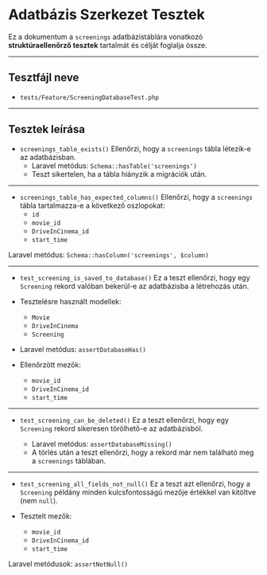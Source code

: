 # Adatbázis Szerkezet Tesztek
Ez a dokumentum a `screenings` adatbázistáblára vonatkozó **struktúraellenőrző tesztek** tartalmát és célját foglalja össze.
***

## Tesztfájl neve
- `tests/Feature/ScreeningDatabaseTest.php`
***

## Tesztek leírása
- `screenings_table_exists()`
Ellenőrzi, hogy a `screenings` tábla létezik-e az adatbázisban.
    - Laravel metódus: `Schema::hasTable('screenings')`
    - Teszt sikertelen, ha a tábla hiányzik a migrációk után.
***

- `screenings_table_has_expected_columns()`
Ellenőrzi, hogy a `screenings` tábla tartalmazza-e a következő oszlopokat:
    - `id`
    - `movie_id`
    - `DriveInCinema_id`
    - `start_time`

Laravel metódus: `Schema::hasColumn('screenings', $column)`
***

- `test_screening_is_saved_to_database()`
Ez a teszt ellenőrzi, hogy egy `Screening` rekord valóban bekerül-e az adatbázisba a létrehozás után.

- Tesztelésre használt modellek:
  - `Movie`
  - `DriveInCinema`
  - `Screening`
- Laravel metódus: `assertDatabaseHas()`

- Ellenőrzött mezők:
    - `movie_id`
    - `DriveInCinema_id`
    - `start_time`
***

- `test_screening_can_be_deleted()`
Ez a teszt ellenőrzi, hogy egy `Screening` rekord sikeresen törölhető-e az adatbázisból.

    - Laravel metódus: `assertDatabaseMissing()`
    - A törlés után a teszt ellenőrzi, hogy a rekord már nem található meg a `screenings` táblában.
***

- `test_screening_all_fields_not_null()`
Ez a teszt azt ellenőrzi, hogy a `Screening` példány minden kulcsfontosságú mezője értékkel van kitöltve (nem `null`).

- Tesztelt mezők:
  - `movie_id`
  - `DriveInCinema_id`
  - `start_time`

Laravel metódusok: `assertNotNull()`